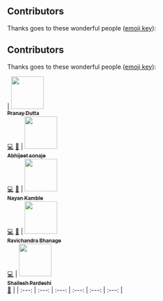 

## Contributors

Thanks goes to these wonderful people ([emoji key](https://github.com/kentcdodds/all-contributors#emoji-key)):

<!-- ALL-CONTRIBUTORS-LIST:START - Do not remove or modify this section -->
<!-- prettier-ignore -->
<!-- | [<img src="https://avatars3.githubusercontent.com/u/3788500?s=460&v=4" width="75px;"/>.<sub><b>Pranay Dutta</b></sub>](https://github.com/pranaydutta89).[:computer:](#code-pranaydutta "Code") [🤔](#ideas-pranay-dutta "Ideas, Planning, & Feedback") | [<img src="https://avatars0.githubusercontent.com/u/11675384?s=460&v=4" width="75px;"/>.<sub><b>Abhijeet Sonaje</b></sub>](https://github.com/abhijeet2015). [:computer:](#code-abhijeetsonaje "Code")[🤔](#ideas-abhijeetsonaje "Ideas, Planning, & Feedback") | [<img src="https://avatars0.githubusercontent.com/u/26872595?s=460&v=4" width="75px;"/>.<sub><b>Nayan Kamble</b></sub>](https://github.com/nayankamble).[:computer:](#code-nayankamble "Code")   [:book:](#nayankamble "Documentation")  | [<img src="https://avatars3.githubusercontent.com/u/38063467?s=460&v=4" width="75px;"/>.<sub><b>Ravichandra Bhanage</b></sub>](https://github.com/bhanage-ravic).[:computer:](#code-ravichandra-bhanage "Code") |[<img src="https://media.licdn.com/dms/image/C5603AQGL5eGyFcb1xA/profile-displayphoto-shrink_800_800/0?e=1533168000&v=beta&t=fE82HbRHCY-UWO24nQ-6PkJ-uR1l-hLhMju0SHOdAqY" width="75px;"/>.<sub><b>Prashant Ipte</b></sub>](https://www.linkedin.com/in/prashant-ipte-003b9634/).[🎨](#design-prashantipte "Design") | -->


<!-- ALL-CONTRIBUTORS-LIST:END -->

## Contributors

Thanks goes to these wonderful people ([emoji key](https://github.com/kentcdodds/all-contributors#emoji-key)):

<!-- ALL-CONTRIBUTORS-LIST:START - Do not remove or modify this section -->
<!-- prettier-ignore -->
| [<img src="https://avatars3.githubusercontent.com/u/3788500?s=460&v=4" width="75px;"/><br /><sub><b>Pranay Dutta</b></sub>](https://github.com/pranaydutta89)<br /> [💻](#code-pranaydutta "Code")  [🤔](#ideas-pranaydutta "Ideas, Planning, & Feedback") | [<img src="https://avatars0.githubusercontent.com/u/11675384?s=460&v=4" width="75px;"/><br /><sub><b>Abhijeet sonaje</b></sub>](https://github.com/abhijeet2015)<br />[💻](#code-abhijeetsonaje "Code")  [🤔](#ideas-abhijeetsonaje "Ideas, Planning, & Feedback") | [<img src="https://avatars0.githubusercontent.com/u/26872595?s=460&v=4" width="75px;"/><br /><sub><b>Nayan Kamble</b></sub>](https://github.com/nayankamble)<br />[💻](#code-nayankamble "Code") [📖](#docs-nayankamble "Documentation") | [<img src="https://avatars3.githubusercontent.com/u/38063467?s=460&v=4" width="75px;"/><br /><sub><b>Ravichandra Bhanage</b></sub>](https://github.com/bhanage-ravic)<br />[💻](#code-ravichandrabhanage "Code") | [<img src="https://avatars1.githubusercontent.com/u/6103654?s=460&v=4" width="75px;"/><br /><sub><b>Shailesh Pardeshi</b></sub>](https://github.com/shailesh757)<br />[🤔](#ideas-shaileshpardeshi "Ideas, Planning, & Feedback") |
| :---: | :---: | :---: | :---: | :---: | :---: |
<!-- ALL-CONTRIBUTORS-LIST:END -->